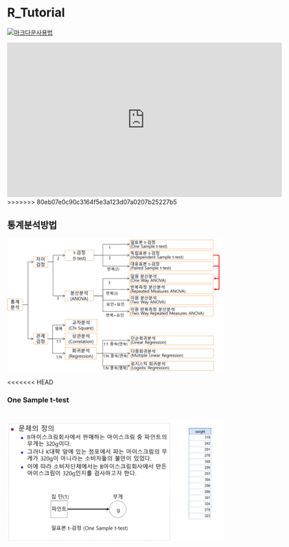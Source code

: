 # R_Tutorial
[![마크다운사용법](http://img.youtube.com/vi/dUbp9wAy178/0.jpg)](https://youtu.be/dUbp9wAy178?t=0s) 

<iframe width="640" height="360" src="https://www.youtube.com/embed/dUbp9wAy178" frameborder="0" gesture="media" allowfullscreen=""></iframe>
>>>>>>> 80eb07e0c90c3164f5e3a123d07a0207b25227b5

## 통계분석방법


![Statistical_analysis_method](./Image/Statistical_analysis_method.png)

<<<<<<< HEAD
### One Sample t-test
![One Sample t-test](./Image/One_Sample_t-test.png)
=======

